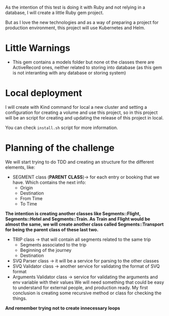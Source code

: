 As the intention of this test is doing it with Ruby and not relying in a database, I will create a little Ruby gem project.

But as I love the new technologies and as a way of preparing a project for production environment, this project will use Kubernetes and Helm.

# Little Warnings
* This gem contains a models folder but none ot the classes there are ActiveRecord ones, neither related to storing into database (as this gem is not interanting with any database or storing system)

# Local deployment
I will create with Kind command for local a new cluster and setting a configuration for creating a volume and use this project, so in this project will
be an script for creating and updating the release of this project in local.

You can check `install.sh` script for more information.

# Planning of the challenge
We will start trying to do TDD and creating an structure for the different elements, like:
* SEGMENT class (**PARENT CLASS**)-> for each entry or booking that we have. Which contains the next info:
  * Origin
  * Destination
  * From Time
  * To Time

**The intention is creating another classes like Segments::Flight, Segments::Hotel and Segments::Train. As Train and Flight would be almost the same, we will create another class called Segments::Transport for being the parent class of these last two.**

* TRIP class -> that will contain all segments related to the same trip
  * Segments associated to the trip
  * Beginning of the journey
  * Destination
* SVQ Parser class -> it will be a service for parsing to the other classes
* SVQ Validator class -> another service for validating the format of SVQ format
* Arguments Validator class -> service for validating the arguments and env variable with their values
We will need something that could be easy to understand for external people, and production ready.
My first conclusion is creating some recursive method or class for checking the things.

**And remember trying not to create innecessary loops**